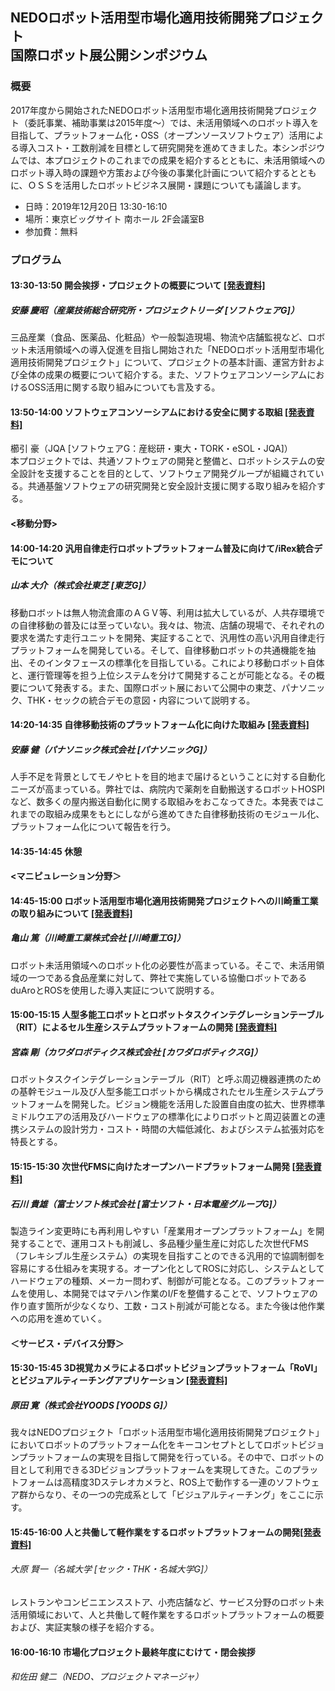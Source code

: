 ## NEDOロボット活用型市場化適用技術開発プロジェクト<br/>国際ロボット展公開シンポジウム


### 概要
2017年度から開始されたNEDOロボット活用型市場化適用技術開発プロジェクト（委託事業、補助事業は2015年度～）では、未活用領域へのロボット導入を目指して、プラットフォーム化・OSS（オープンソースソフトウェア）活用による導入コスト・工数削減を目標として研究開発を進めてきました。本シンポジウムでは、本プロジェクトのこれまでの成果を紹介するとともに、未活用領域へのロボット導入時の課題や方策および今後の事業化計画について紹介するとともに、ＯＳＳを活用したロボットビジネス展開・課題についても議論します。

- 日時：2019年12月20日 13:30-16:10 
- 場所：東京ビッグサイト 南ホール 2F会議室B
- 参加費：無料

### プログラム

#### 13:30-13:50 開会挨拶・プロジェクトの概要について [[発表資料]](191220_irex_Ando.pdf)
##### 安藤 慶昭（産業技術総合研究所・プロジェクトリーダ [ソフトウェアG]）<br/>
三品産業（食品、医薬品、化粧品）や一般製造現場、物流や店舗監視など、ロボット未活用領域への導入促進を目指し開始された「NEDOロボット活用型市場化適用技術開発プロジェクト」について、プロジェクトの基本計画、運営方針および全体の成果の概要について紹介する。また、ソフトウェアコンソーシアムにおけるOSS活用に関する取り組みについても言及する。

#### 13:50-14:00 ソフトウェアコンソーシアムにおける安全に関する取組 [[発表資料]](191220_irex_JQA.pdf)
櫛引 豪（JQA [ソフトウェアG：産総研・東大・TORK・eSOL・JQA]）<br/>
本プロジェクトでは、共通ソフトウェアの開発と整備と、ロボットシステムの安全設計を支援することを目的として、ソフトウェア開発グループが組織されている。共通基盤ソフトウェアの研究開発と安全設計支援に関する取り組みを紹介する。

#### <移動分野>

#### 14:00-14:20 汎用自律走行ロボットプラットフォーム普及に向けて/iRex統合デモについて
##### 山本 大介（株式会社東芝 [東芝G]）<br/>
移動ロボットは無人物流倉庫のＡＧＶ等、利用は拡大しているが、人共存環境での自律移動の普及には至っていない。我々は、物流、店舗の現場で、それぞれの要求を満たす走行ユニットを開発、実証することで、汎用性の高い汎用自律走行プラットフォームを開発している。そして、自律移動ロボットの共通機能を抽出、そのインタフェースの標準化を目指している。これにより移動ロボット自体と、運行管理等を担う上位システムを分けて開発することが可能となる。その概要について発表する。また、国際ロボット展において公開中の東芝、パナソニック、THK・セックの統合デモの意図・内容について説明する。

#### 14:20-14:35 自律移動技術のプラットフォーム化に向けた取組み [[発表資料]](191220_irex_Panasonic.pdf)
##### 安藤 健（パナソニック株式会社 [パナソニックG]）<br/>
人手不足を背景としてモノやヒトを目的地まで届けるということに対する自動化ニーズが高まっている。弊社では、病院内で薬剤を自動搬送するロボットHOSPIなど、数多くの屋内搬送自動化に関する取組みをおこなってきた。本発表ではこれまでの取組み成果をもとにしながら進めてきた自律移動技術のモジュール化、プラットフォーム化について報告を行う。

#### 14:35-14:45 休憩

#### <マニピュレーション分野＞

#### 14:45-15:00 ロボット活用型市場化適用技術開発プロジェクトへの川崎重工業の取り組みについて [[発表資料]](191220_irex_KHI.pdf)
##### 亀山  篤（川崎重工業株式会社 [川崎重工G]）<br/>
ロボット未活用領域へのロボット化の必要性が高まっている。そこで、未活用領域の一つである食品産業に対して、弊社で実施している協働ロボットであるduAroとROSを使用した導入実証について説明する。

#### 15:00-15:15 人型多能工ロボットとロボットタスクインテグレーションテーブル（RIT）によるセル生産システムプラットフォームの開発 [[発表資料]](191220_irex_Kawada.pdf)
##### 宮森 剛（カワダロボティクス株式会社 [カワダロボティクスG]）<br/>
ロボットタスクインテグレーションテーブル（RIT）と呼ぶ周辺機器連携のための基幹モジュール及び人型多能工ロボットから構成されたセル生産システムプラットフォームを開発した。ビジョン機能を活用した設置自由度の拡大、世界標準ミドルウエアの活用及びハードウェアの標準化によりロボットと周辺装置との連携システムの設計労力・コスト・時間の大幅低減化、およびシステム拡張対応を特長とする。

#### 15:15-15:30 次世代FMSに向けたオープンハードプラットフォーム開発 [[発表資料]](191220_irex_FSI.pdf)
##### 石川 貴雄（富士ソフト株式会社 [富士ソフト・日本電産グループG]）<br/>
製造ライン変更時にも再利用しやすい「産業用オープンプラットフォーム」を開発することで、運用コストも削減し、多品種少量生産に対応した次世代FMS（フレキシブル生産システム）の実現を目指すことのできる汎用的で協調制御を容易にする仕組みを実現する。オープン化としてROSに対応し、システムとしてハードウェアの種類、メーカー問わず、制御が可能となる。このプラットフォームを使用し、本開発ではマテハン作業のI/Fを整備することで、ソフトウェアの作り直す箇所が少なくなり、工数・コスト削減が可能となる。また今後は他作業への応用を進めていく。

#### ＜サービス・デバイス分野＞

#### 15:30-15:45  3D視覚カメラによるロボットビジョンプラットフォーム「RoVI」とビジュアルティーチングアプリケーション [[発表資料]](191220_irex_YOODS.pdf)
##### 原田 寛（株式会社YOODS [YOODS G]）<br/>
我々はNEDOプロジェクト「ロボット活用型市場化適用技術開発プロジェクト」においてロボットのプラットフォーム化をキーコンセプトとしてロボットビジョンプラットフォームの実現を目指して開発を行っている。その中で、ロボットの目として利用できる3Dビジョンプラットフォームを実現してきた。このプラットフォームは高精度3Dステレオカメラと、ROS上で動作する一連のソフトウェア群からなり、その一つの完成系として「ビジュアルティーチング」をここに示す。

#### 15:45-16:00 人と共働して軽作業をするロボットプラットフォームの開発[[発表資料]](191220_irex_SEC.pdf)
###### 大原 賢一（名城大学 [セック・THK・名城大学G]）<br/>
レストランやコンビニエンスストア、小売店舗など、サービス分野のロボット未活用領域において、人と共働して軽作業をするロボットプラットフォームの概要および、実証実験の様子を紹介する。

#### 16:00-16:10 市場化プロジェクト最終年度にむけて・閉会挨拶
###### 和佐田 健二（NEDO、プロジェクトマネージャ）

